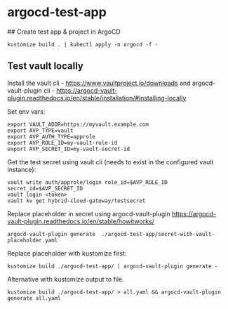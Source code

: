 # argocd-test-app

## Create test app & project in ArgoCD

```
kustomize build . | kubectl apply -n argocd -f -
```

## Test vault locally

Install the vault cli - https://www.vaultproject.io/downloads
and argocd-vault-plugin cli - https://argocd-vault-plugin.readthedocs.io/en/stable/installation/#installing-locally

Set env vars:
```
export VAULT_ADDR=https://myvault.example.com
export AVP_TYPE=vault
export AVP_AUTH_TYPE=approle
export AVP_ROLE_ID=my-vault-role-id
export AVP_SECRET_ID=my-vault-secret-id 
```

Get the test secret using vault cli (needs to exist in the configured vault instance):

```
vault write auth/approle/login role_id=$AVP_ROLE_ID secret_id=$AVP_SECRET_ID
vault login <token>
vault kv get hybrid-cloud-gateway/testsecret
```

Replace placeholder in secret using argocd-vault-plugin https://argocd-vault-plugin.readthedocs.io/en/stable/howitworks/
```
argocd-vault-plugin generate  ./argocd-test-app/secret-with-vault-placeholder.yaml
```

Replace placeholder with kustomize first:
```
kustomize build ./argocd-test-app/ | argocd-vault-plugin generate -
```

Alternative with kustomize output to file.
```
kustomize build ./argocd-test-app/ > all.yaml && argocd-vault-plugin generate all.yaml
```
